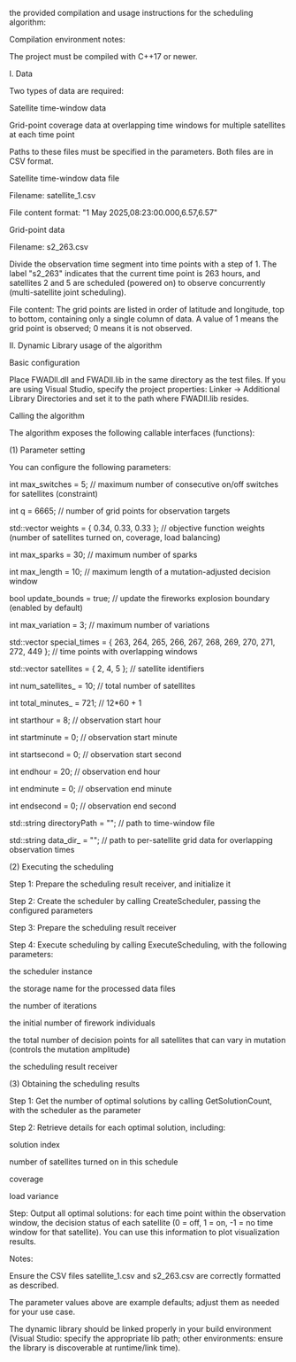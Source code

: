 the provided compilation and usage instructions for the scheduling algorithm:

Compilation environment notes:

The project must be compiled with C++17 or newer.


I. Data

Two types of data are required:

Satellite time-window data

Grid-point coverage data at overlapping time windows for multiple satellites at each time point

Paths to these files must be specified in the parameters. Both files are in CSV format.

Satellite time-window data file

Filename: satellite_1.csv

File content format: "1 May 2025,08:23:00.000,6.57,6.57"

Grid-point data

Filename: s2_263.csv

Divide the observation time segment into time points with a step of 1. The label "s2_263" indicates that the current time point is 263 hours, and satellites 2 and 5 are scheduled (powered on) to observe concurrently (multi-satellite joint scheduling).

File content: The grid points are listed in order of latitude and longitude, top to bottom, containing only a single column of data. A value of 1 means the grid point is observed; 0 means it is not observed.


II. Dynamic Library usage of the algorithm

Basic configuration

Place FWADll.dll and FWADll.lib in the same directory as the test files. If you are using Visual Studio, specify the project properties: Linker -> Additional Library Directories and set it to the path where FWADll.lib resides.

Calling the algorithm

The algorithm exposes the following callable interfaces (functions):


(1) Parameter setting

You can configure the following parameters:


int max_switches = 5; // maximum number of consecutive on/off switches for satellites (constraint)

int q = 6665; // number of grid points for observation targets

std::vector<double> weights = { 0.34, 0.33, 0.33 }; // objective function weights (number of satellites turned on, coverage, load balancing)

int max_sparks = 30; // maximum number of sparks

int max_length = 10; // maximum length of a mutation-adjusted decision window

bool update_bounds = true; // update the fireworks explosion boundary (enabled by default)

int max_variation = 3; // maximum number of variations


std::vector<int> special_times = { 263, 264, 265, 266, 267, 268, 269, 270, 271, 272, 449 }; // time points with overlapping windows

std::vector<int> satellites = { 2, 4, 5 }; // satellite identifiers


int num_satellites_ = 10; // total number of satellites

int total_minutes_ = 721; // 12*60 + 1


int starthour = 8; // observation start hour

int startminute = 0; // observation start minute

int startsecond = 0; // observation start second


int endhour = 20; // observation end hour

int endminute = 0; // observation end minute

int endsecond = 0; // observation end second



std::string directoryPath = ""; // path to time-window file

std::string data_dir_ = ""; // path to per-satellite grid data for overlapping observation times



(2) Executing the scheduling

Step 1: Prepare the scheduling result receiver, and initialize it

Step 2: Create the scheduler by calling CreateScheduler, passing the configured parameters

Step 3: Prepare the scheduling result receiver

Step 4: Execute scheduling by calling ExecuteScheduling, with the following parameters:


the scheduler instance

the storage name for the processed data files

the number of iterations

the initial number of firework individuals

the total number of decision points for all satellites that can vary in mutation (controls the mutation amplitude)

the scheduling result receiver


(3) Obtaining the scheduling results

Step 1: Get the number of optimal solutions by calling GetSolutionCount, with the scheduler as the parameter

Step 2: Retrieve details for each optimal solution, including:


solution index

number of satellites turned on in this schedule

coverage

load variance

Step: Output all optimal solutions: for each time point within the observation window, the decision status of each satellite (0 = off, 1 = on, -1 = no time window for that satellite). You can use this information to plot visualization results.



Notes:

Ensure the CSV files satellite_1.csv and s2_263.csv are correctly formatted as described.

The parameter values above are example defaults; adjust them as needed for your use case.

The dynamic library should be linked properly in your build environment (Visual Studio: specify the appropriate lib path; other environments: ensure the library is discoverable at runtime/link time).
